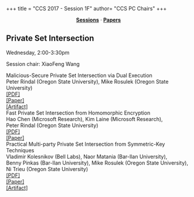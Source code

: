 +++
title = "CCS 2017 - Session 1F"
author= "CCS PC Chairs"
+++
<center><a href="/sessions"><b>Sessions</b></a> &middot; <a href="/papers"><b>Papers</b></a></center>
<p>
<h2>Private Set Intersection</h2>Wednesday, 2:00-3:30pm<p>Session chair: XiaoFeng Wang<div class="bpaper"><span class="ptitle">Malicious-Secure Private Set Intersection via Dual Execution</span></br><div class="pblock"><span class="author">Peter&nbsp;Rindal</span> <span class="institution">(Oregon State University)</span>, <span class="author">Mike&nbsp;Rosulek</span> <span class="institution">(Oregon State University)</span><br><div class="pextra"> <a href="https://acmccs.github.io/papers/p1229-rindalA.pdf">[PDF]</a><br><a href="https://eprint.iacr.org/2017/769">[Paper]</a><br><a href="https://github.com/osu-crypto/libPSI">[Artifact]</a><br></div></div></div><div class="bpaper"><span class="ptitle">Fast Private Set Intersection from Homomorphic Encryption</span></br><div class="pblock"><span class="author">Hao&nbsp;Chen</span> <span class="institution">(Microsoft Research)</span>, <span class="author">Kim&nbsp;Laine</span> <span class="institution">(Microsoft Research)</span>, <span class="author">Peter&nbsp;Rindal</span> <span class="institution">(Oregon State University)</span><br><div class="pextra"> <a href="https://acmccs.github.io/papers/p1243-chenA.pdf">[PDF]</a><br><a href="https://eprint.iacr.org/2017/299">[Paper]</a><br></div></div></div><div class="bpaper"><span class="ptitle">Practical Multi-party Private Set Intersection from Symmetric-Key Techniques</span></br><div class="pblock"><span class="author">Vladimir&nbsp;Kolesnikov</span> <span class="institution">(Bell Labs)</span>, <span class="author">Naor&nbsp;Matania</span> <span class="institution">(Bar-Ilan University)</span>, <span class="author">Benny&nbsp;Pinkas</span> <span class="institution">(Bar-Ilan University)</span>, <span class="author">Mike&nbsp;Rosulek</span> <span class="institution">(Oregon State University)</span>, <span class="author">Ni&nbsp;Trieu</span> <span class="institution">(Oregon State University)</span><br><div class="pextra"> <a href="https://acmccs.github.io/papers/p1257-kolesnikovA.pdf">[PDF]</a><br><a href="https://eprint.iacr.org/2017/799">[Paper]</a><br><a href="https://github.com/osu-crypto/MultipartyPSI">[Artifact]</a><br></div></div></div>